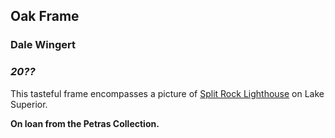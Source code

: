 ## Oak Frame

### Dale Wingert
### *20??*

This tasteful frame encompasses a picture of [Split Rock Lighthouse](https://en.wikipedia.org/wiki/Split_Rock_Lighthouse) on Lake Superior.

**On loan from the Petras Collection.**
